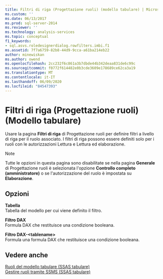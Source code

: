 ```yaml
---
title: Filtri di riga (Progettazione ruoli) (modello tabulare) | Microsoft Docs
ms.custom: ''
ms.date: 06/13/2017
ms.prod: sql-server-2014
ms.reviewer: ''
ms.technology: analysis-services
ms.topic: conceptual
f1_keywords:
- sql.asvs.roledesignerdialog.rowfilters.imbi.f1
ms.assetid: 7f7a6759-82b8-44d9-9cca-a61ba214eb22
author: minewiskan
ms.author: owend
ms.openlocfilehash: 2cc232f6c861a3b7dbde44b342deaa831de6c99c
ms.sourcegitcommit: f0772f614482e0b3cde3609e178689ce62ca3a19
ms.translationtype: MT
ms.contentlocale: it-IT
ms.lasthandoff: 06/09/2020
ms.locfileid: "84547393"
---
```

# <a name="row-filters-role-designertabular-model"></a>Filtri di riga (Progettazione ruoli)(Modello tabulare)
  Usare la pagina **Filtri di riga** di Progettazione ruoli per definire filtri a livello di riga per il ruolo associato. I filtri di riga possono essere definiti solo per i ruoli con le autorizzazioni Lettura e Lettura ed elaborazione.  
  
> [!NOTE]  
>  Tutte le opzioni in questa pagina sono disabilitate se nella pagina **Generale** di Progettazione ruoli è selezionata l'opzione **Controllo completo (amministratore)** o se l'autorizzazione del ruolo è impostata su **Elaborazione**.  
  
## <a name="options"></a>Opzioni  
 **Tabella**  
 Tabella del modello per cui viene definito il filtro.  
  
 **Filtro DAX**  
 Formula DAX che restituisce una condizione booleana.  
  
 **Filtro DAX-\<tablename>**  
 Formula una formula DAX che restituisce una condizione booleana.  
  
## <a name="see-also"></a>Vedere anche  
 [Ruoli del modello tabulare &#40;SSAS tabulare&#41;](tabular-models/roles-ssas-tabular.md)   
 [Gestire ruoli tramite SSMS &#40;SSAS tabulare&#41;](tabular-models/manage-roles-by-using-ssms-ssas-tabular.md)  
  
  
